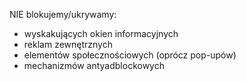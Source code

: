 NIE blokujemy/ukrywamy:
* wyskakujących okien informacyjnych
* reklam zewnętrznych
* elementów społecznościowych (oprócz pop-upów)
* mechanizmów antyadblockowych

